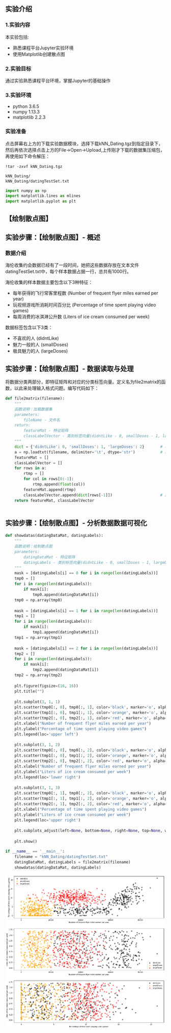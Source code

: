 
## 实验介绍

### 1.实验内容

本实验包括: 
* 熟悉课程平台Jupyter实验环境
* 使用Matplotlib创建散点图

### 2.实验目标

通过实验熟悉课程平台环境，掌握Jupyter的基础操作

### 3.实验环境

* python 3.6.5
* numpy 1.13.3
* matplotlib 2.2.3

### 实验准备

点击屏幕右上方的下载实验数据模块，选择下载kNN_Dating.tgz到指定目录下，然后再依次选择点击上方的File->Open->Upload,上传刚才下载的数据集压缩包，再使用如下命令解压：


```shell
!tar -zxvf kNN_Dating.tgz
```

```shell
kNN_Dating/
kNN_Dating/datingTestSet.txt
```

```python
import numpy as np
import matplotlib.lines as mlines
import matplotlib.pyplot as plt
```

## 【绘制散点图】

## 实验步骤：【绘制散点图】- 概述

### 数据介绍
海伦收集约会数据已经有了一段时间，她把这些数据存放在文本文件datingTestSet.txt中，每个样本数据占据一行，总共有1000行。

海伦收集的样本数据主要包含以下3种特征：
* 每年获得的飞行常客里程数 (Number of frequent flyer miles earned per year)
* 玩视频游戏所消耗时间百分比 (Percentage of time spent playing video games)
* 每周消费的冰淇淋公升数 (Liters of ice cream consumed per week)

数据标签包含以下3类：
* 不喜欢的人 (didntLike)
* 魅力一般的人 (smallDoses)
* 极具魅力的人 (largeDoses)

## 实验步骤：【绘制散点图】- 数据读取与处理

将数据分类两部分，即特征矩阵和对应的分类标签向量。定义名为file2matrix的函数，以此来处理输入格式问题。编写代码如下：


```python
def file2matrix(filename):
    """
    函数说明：加载数据集
    parameters:
        fileName - 文件名
    return:
        featureMat - 特征矩阵
        classLabelVector - 类别标签向量(didntLike - 0, smallDoses - 1, largeDoses - 2)
    """
    dict = {'didntLike': 0, 'smallDoses': 1, 'largeDoses': 2}		# 将标签存入字典方便后续处理
    a = np.loadtxt(filename, delimiter='\t', dtype='str')			# 通过numpy的loadtxt以制表符为分界读取数据
    featureMat = []
    classLabelVector = []
    for rows in a:
        rtmp = []
        for col in rows[0:-1]:
            rtmp.append(float(col))
        featureMat.append(rtmp)
        classLabelVector.append(dict[rows[-1]])						# 最后一列为标签，化为整形存储
    return featureMat, classLabelVector
    
```

## 实验步骤：【绘制散点图】- 分析数据数据可视化 


```python
def showdatas(datingDataMat, datingLabels):
    """
    函数说明：绘制散点图
    parameters:
        datingDataMat - 特征矩阵
        datingLabels - 类别标签向量(didntLike - 0, smallDoses - 1, largeDoses - 2)
    """
    mask = [datingLabels[i] == 0 for i in range(len(datingLabels))]		# 筛选符合预期标签的行集合
    tmp0 = []
    for i in range(len(datingLabels)):
        if mask[i]:
            tmp0.append(datingDataMat[i])
    tmp0 = np.array(tmp0)												# 转化为numpy数组

    mask = [datingLabels[i] == 1 for i in range(len(datingLabels))]
    tmp1 = []
    for i in range(len(datingLabels)):
        if mask[i]:
            tmp1.append(datingDataMat[i])
    tmp1 = np.array(tmp1)

    mask = [datingLabels[i] == 2 for i in range(len(datingLabels))]
    tmp2 = []
    for i in range(len(datingLabels)):
        if mask[i]:
            tmp2.append(datingDataMat[i])
    tmp2 = np.array(tmp2)

    plt.figure(figsize=(16, 16))
    plt.title("")
    
    plt.subplot(3, 1, 1)												# 绘制子图
    plt.scatter(tmp0[:, 0], tmp0[:, 1], color='black', marker='o', alpha=0.5, label='didntLike')
    plt.scatter(tmp1[:, 0], tmp1[:, 1], color='orange', marker='o', alpha=0.5, label='smallDoses')
    plt.scatter(tmp2[:, 0], tmp2[:, 1], color='red', marker='o', alpha=0.5, label='largeDoses')
    plt.xlabel("Number of frequent flyer miles earned per year")
    plt.ylabel("Percentage of time spent playing video games")
    plt.legend(loc='upper left')

    plt.subplot(3, 1, 2)
    plt.scatter(tmp0[:, 0], tmp0[:, 2], color='black', marker='o', alpha=0.5, label='didntLike')
    plt.scatter(tmp1[:, 0], tmp1[:, 2], color='orange', marker='o', alpha=0.5, label='smallDoses')
    plt.scatter(tmp2[:, 0], tmp2[:, 2], color='red', marker='o', alpha=0.5, label='largeDoses')
    plt.xlabel("Number of frequent flyer miles earned per year")
    plt.ylabel("Liters of ice cream consumed per week")
    plt.legend(loc='lower right')

    plt.subplot(3, 1, 3)
    plt.scatter(tmp0[:, 1], tmp0[:, 2], color='black', marker='o', alpha=0.5, label='didntLike')
    plt.scatter(tmp1[:, 1], tmp1[:, 2], color='orange', marker='o', alpha=0.5, label='smallDoses')
    plt.scatter(tmp2[:, 1], tmp2[:, 2], color='red', marker='o', alpha=0.5, label='largeDoses')
    plt.xlabel("Percentage of time spent playing video games")
    plt.ylabel("Liters of ice cream consumed per week")
    plt.legend(loc='upper right')

    plt.subplots_adjust(left=None, bottom=None, right=None, top=None, wspace=0, hspace=0.25)	# 调整间距避免y轴标签重叠

    plt.show()
```


```python
if __name__ == '__main__':
    filename = "kNN_Dating/datingTestSet.txt"
    datingDataMat, datingLabels = file2matrix(filename)
    showdatas(datingDataMat, datingLabels)
```


![png](output_1_0.png)

